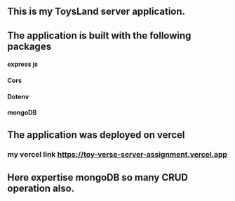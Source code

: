 ## This is my ToysLand server application. 

## The application is built with the following packages 

#### express js
#### Cors
#### Dotenv
#### mongoDB 

## The application was deployed on vercel 

### my vercel link https://toy-verse-server-assignment.vercel.app

## Here expertise mongoDB so many CRUD operation also.


